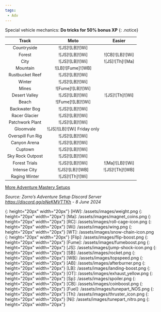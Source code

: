 ```yaml
---
tags:
 - Adv
---
```

Special vehicle mechanics: **Do tricks for 50% bonus XP**
{: .notice}

Track | Moto | Easier
:--: | :--: | :--:
Countryside | ![JS]![LB]![Wi] | 
Forest | ![JS]![LB]![Wi] | ![CB]![LB]![Wi]
City | ![JS]![LB]![Wi] | ![JS]![Th]![Ma]
Mountain | ![LB]![Fume]![WB] | 
Rustbucket Reef | ![JS]![LB]![Wi] | 
Winter | ![JS]![LB]![Wi] | 
Mines | ![Fume]![LB]![Wi] | 
Desert Valley | ![JS]![LB]![Wi] | ![JS]![Th]![Wi]
Beach | ![Fume]![LB]![Wi] | 
Backwater Bog | ![JS]![LB]![Wi] | 
Racer Glacier | ![JS]![LB]![Wi] | 
Patchwork Plant | ![JS]![LB]![Wi] | 
Gloomvale | ![JS]![LB]![Wi] Friday only | 
Overspill Fun Rig | ![JS]![LB]![Wi] | 
Canyon Arena | ![JS]![LB]![Wi] | 
Cuptown | ![JS]![LB]![Wi] | 
Sky Rock Outpost | ![JS]![LB]![Wi] | 
Forest Trials | ![JS]![LB]![Wi] | ![Ma]![LB]![Wi]
Intense City | ![JS]![LB]![WB] | ![JS]![Th]![WB]
Raging Winter | ![JS]![Th]![Wi] | 
  



[More Adventure Mastery Setups](/info/#adventures)
  
*Source: Zorro’s Adventure Setup Discord Server https://discord.gg/pNeKMVTTKh - 8 June 2024*

[AC]: /assets/images/aircontrol.png
{: height="20px" width="20px"}
[HW]: /assets/images/weight.png
{: height="20px" width="20px"}
[Ma]: /assets/images/magnet_coins.png
{: height="20px" width="20px"}
[RC]: /assets/images/roll-cage-icon.png
{: height="20px" width="20px"}
[Wi]: /assets/images/wing.png
{: height="20px" width="20px"}
[WT]: /assets/images/snow-chain-icon.png
{: height="20px" width="20px"}
[Flip]: /assets/images/flip-boost.png
{: height="20px" width="20px"}
[Fume]: /assets/images/fumeboost.png
{: height="20px" width="20px"}
[JS]: /assets/images/jump-shock-icon.png
{: height="20px" width="20px"}
[SB]: /assets/images/rocket.png
{: height="20px" width="20px"}
[WB]: /assets/images/topspeed.png
{: height="20px" width="20px"}
[AB]: /assets/images/afterburner.png
{: height="20px" width="20px"}
[LB]: /assets/images/landing-boost.png
{: height="20px" width="20px"}
[OT]: /assets/images/exhaust_yellow.png
{: height="20px" width="20px"}
[Sp]: /assets/images/spoiler.png
{: height="20px" width="20px"}
[CB]: /assets/images/coinboost.png
{: height="20px" width="20px"}
[Fuel]: /assets/images/tunepart_NOS.png
{: height="20px" width="20px"}
[Th]: /assets/images/thruster_icon.png
{: height="20px" width="20px"}
[Ni]: /assets/images/tunepart_nitro.png
{: height="20px" width="20px"}
